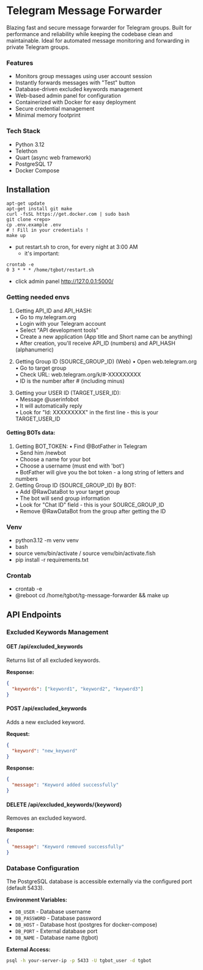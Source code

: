 # Telegram Message Forwarder
Blazing fast and secure message forwarder for Telegram groups.
Built for performance and reliability while keeping the codebase clean and maintainable. Ideal for automated message monitoring and forwarding in private Telegram groups.

### Features

* Monitors group messages using user account session
* Instantly forwards messages with "Test" button
* Database-driven excluded keywords management
* Web-based admin panel for configuration
* Containerized with Docker for easy deployment
* Secure credential management
* Minimal memory footprint

### Tech Stack
* Python 3.12
* Telethon 
* Quart (async web framework)
* PostgreSQL 17
* Docker Compose


## Installation
```
apt-get update
apt-get install git make
curl -fsSL https://get.docker.com | sudo bash
git clone <repo>
cp .env.example .env
# ! Fill in your credentials !
make up
```
- put restart.sh to cron, for every night at 3:00 AM  
  - it's important:
```
crontab -e
0 3 * * * /home/tgbot/restart.sh
```
- click admin panel http://127.0.0.1:5000/


### Getting needed envs

1. Getting API_ID and API_HASH:  
      •	Go to my.telegram.org  
      •	Login with your Telegram account  
      •	Select "API development tools"  
      •	Create a new application (App title and Short name can be anything)  
      •	After creation, you'll receive API_ID (numbers) and API_HASH (alphanumeric)
2. Getting Group ID (SOURCE_GROUP_ID) (Web)
    •	Open web.telegram.org  
    •	Go to target group  
    •	Check URL: web.telegram.org/k/#-XXXXXXXXX  
    •	ID is the number after # (including minus)  

3. Getting your USER ID (TARGET_USER_ID):  
      •	Message @userinfobot  
      •	It will automatically reply  
      •	Look for "Id: XXXXXXXXX" in the first line - this is your TARGET_USER_ID  

#### Getting BOTs data:
1. Getting BOT_TOKEN:
   •	Find @BotFather in Telegram  
   •	Send him /newbot  
   •	Choose a name for your bot  
   •	Choose a username (must end with 'bot')  
   •	BotFather will give you the bot token - a long string of letters and numbers
2. Getting Group ID (SOURCE_GROUP_ID) By BOT:  
      •	Add @RawDataBot to your target group  
      •	The bot will send group information  
      •	Look for "Chat ID" field - this is your SOURCE_GROUP_ID  
      •	Remove @RawDataBot from the group after getting the ID  

### Venv
- python3.12 -m venv venv
- bash
- source venv/bin/activate / source venv/bin/activate.fish
- pip install -r requirements.txt

### Crontab
- crontab -e
- @reboot cd /home/tgbot/tg-message-forwarder && make up

## API Endpoints

### Excluded Keywords Management

#### GET /api/excluded_keywords
Returns list of all excluded keywords.

**Response:**
```json
{
  "keywords": ["keyword1", "keyword2", "keyword3"]
}
```

#### POST /api/excluded_keywords
Adds a new excluded keyword.

**Request:**
```json
{
  "keyword": "new_keyword"
}
```

**Response:**
```json
{
  "message": "Keyword added successfully"
}
```

#### DELETE /api/excluded_keywords/{keyword}
Removes an excluded keyword.

**Response:**
```json
{
  "message": "Keyword removed successfully"
}
```

### Database Configuration

The PostgreSQL database is accessible externally via the configured port (default 5433).

**Environment Variables:**
- `DB_USER` - Database username
- `DB_PASSWORD` - Database password  
- `DB_HOST` - Database host (postgres for docker-compose)
- `DB_PORT` - External database port
- `DB_NAME` - Database name (tgbot)

**External Access:**
```bash
psql -h your-server-ip -p 5433 -U tgbot_user -d tgbot
```
